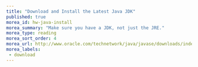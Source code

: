 ```yaml
---
title: "Download and Install the Latest Java JDK"
published: true
morea_id: hw-java-install
morea_summary: "Make sure you have a JDK, not just the JRE."
morea_type: reading
morea_sort_order: 4
morea_url: http://www.oracle.com/technetwork/java/javase/downloads/index.html
morea_labels:
 - download
---
```

